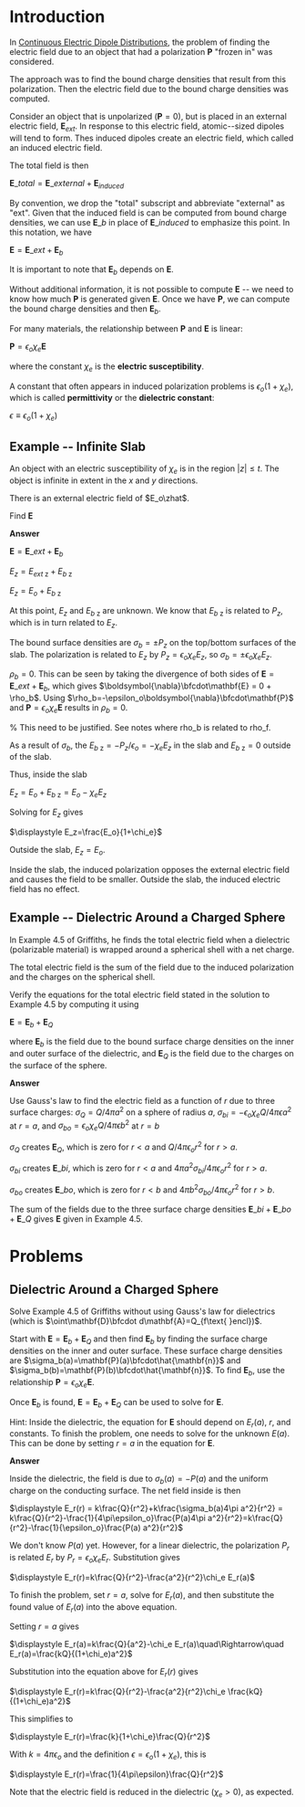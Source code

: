 # Introduction

In [Continuous Electric Dipole Distributions](continuous_electric_dipole_distributions.html), the problem of finding the electric field due to an object that had a polarization $\mathbf{P}$ "frozen in" was considered.

The approach was to find the bound charge densities that result from this polarization. Then the electric field due to the bound charge densities was computed.

Consider an object that is unpolarized ($\mathbf{P}=0$), but is placed in an external electric field, $\mathbf{E}_{ext}$. In response to this electric field, atomic--sized dipoles will tend to form. Thes induced dipoles create an electric field, which called an induced electric field.

The total field is then

$\mathbf{E}\_{total}=\mathbf{E}\_{external} + \mathbf{E}_{induced}$

By convention, we drop the "total" subscript and abbreviate "external" as "ext". Given that the induced field is can be computed from bound charge densities, we can use $\mathbf{E}\_b$ in place of $\mathbf{E}\_{induced}$ to emphasize this point. In this notation, we have

$\mathbf{E}=\mathbf{E}\_{ext} + \mathbf{E}_{b}$

It is important to note that $\mathbf{E}_b$ depends on $\mathbf{E}$.

Without additional information, it is not possible to compute $\mathbf{E}$ -- we need to know how much $\mathbf{P}$ is generated given $\mathbf{E}$. Once we have $\mathbf{P}$, we can compute the bound charge densities and then $\mathbf{E}_b$.

For many materials, the relationship between $\mathbf{P}$ and $\mathbf{E}$ is linear:

$\mathbf{P}=\epsilon_o\chi_e\mathbf{E}$

where the constant $\chi_e$ is the **electric susceptibility**.

A constant that often appears in induced polarization problems is $\epsilon_o(1+\chi_e)$, which is called **permittivity** or the **dielectric constant**:

$\epsilon\equiv \epsilon_o(1+\chi_e)$

## Example -- Infinite Slab

An object with an electric susceptibility of $\chi_e$ is in the region $|z| \le t$. The object is infinite in extent in the $x$ and $y$ directions.

There is an external electric field of $E_o\zhat$.

Find $\mathbf{E}$

**Answer**

$\mathbf{E}=\mathbf{E}\_{ext} + \mathbf{E}_{b}$

$E_z = E_{ext\text{ z}} + E_{b\text{ z}}$

$E_z = E_o + E_{b\text{ z}}$

At this point, $E_z$ and $E_{b\text{ z}}$ are unknown. We know that $E_{b\text{ z}}$ is related to $P_z$, which is in turn related to $E_z$.

The bound surface densities are $\sigma_b=\pm P_z$ on the top/bottom surfaces of the slab. The polarization is related to $E_z$ by $P_z = \epsilon_o\chi_e E_z$, so $\sigma_b=\pm \epsilon_o\chi_e E_z$.

$\rho_b=0$. This can be seen by taking the divergence of both sides of $\mathbf{E} = \mathbf{E}\_{ext} + \mathbf{E}_{b}$, which gives $\boldsymbol{\nabla}\bfcdot\mathbf{E} = 0 + \rho_b$. Using $\rho_b=-\epsilon_o\boldsymbol{\nabla}\bfcdot\mathbf{P}$ and $\mathbf{P}=\epsilon_o\chi_e\mathbf{E}$ results in $\rho_b=0$.

% This need to be justified. See notes where rho_b is related to rho_f.

As a result of $\sigma_b$, the $E_{b\text{ z}}=-P_z/\epsilon_o=-\chi_e E_z$ in the slab and $E_{b\text{ z}}=0$ outside of the slab.

Thus, inside the slab

$E_z = E_o + E_{b\text{ z}}=E_o-\chi_e E_z$

Solving for $E_z$ gives

$\displaystyle E_z=\frac{E_o}{1+\chi_e}$

Outside the slab, $E_z=E_o$.

Inside the slab, the induced polarization opposes the external electric field and causes the field to be smaller. Outside the slab, the induced electric field has no effect.

## Example -- Dielectric Around a Charged Sphere

In Example 4.5 of Griffiths, he finds the total electric field when a dielectric (polarizable material) is wrapped around a spherical shell with a net charge. 

The total electric field is the sum of the field due to the induced polarization and the charges on the spherical shell.

Verify the equations for the total electric field stated in the solution to Example 4.5 by computing it using

$\mathbf{E}=\mathbf{E}_b + \mathbf{E}_Q$

where $\mathbf{E}_b$ is the field due to the bound surface charge densities on the inner and outer surface of the dielectric, and $\mathbf{E}_Q$ is the field due to the charges on the surface of the sphere.

**Answer**

Use Gauss's law to find the electric field as a function of $r$ due to three surface charges: $\sigma_Q = Q/4\pi a^2$ on a sphere of radius $a$, $\sigma_{bi}=-\epsilon_o\chi_eQ/4\pi\epsilon a^2$ at $r=a$, and $\sigma_{bo}=\epsilon_o\chi_eQ/4\pi\epsilon b^2$ at $r=b$

$\sigma_Q$ creates $\mathbf{E}_Q$, which is zero for $r\lt a$ and $Q/4\pi\epsilon_o r^2$ for $r\gt a$.

$\sigma_{bi}$ creates $\mathbf{E}\_{bi}$, which is zero for $r\lt a$ and $4\pi a^2\sigma_{bi}/4\pi\epsilon_o r^2$ for $r\gt a$.

$\sigma_{bo}$ creates $\mathbf{E}\_{bo}$, which is zero for $r\lt b$ and $4\pi b^2\sigma_{bo}/4\pi\epsilon_o r^2$ for $r\gt b$.

The sum of the fields due to the three surface charge densities $\mathbf{E}\_{bi} + \mathbf{E}\_{bo} + \mathbf{E}\_Q$ gives $\mathbf{E}$ given in Example 4.5.

# Problems

## Dielectric Around a Charged Sphere

Solve Example 4.5 of Griffiths without using Gauss's law for dielectrics (which is $\oint\mathbf{D}\bfcdot d\mathbf{A}=Q_{f\text{ }encl})$.

Start with $\mathbf{E}=\mathbf{E}_b + \mathbf{E}_Q$ and then find $\mathbf{E}_b$ by finding the surface charge densities on the inner and outer surface. These surface charge densities are $\sigma_b(a)=\mathbf{P}(a)\bfcdot\hat{\mathbf{n}}$ and $\sigma_b(b)=\mathbf{P}(b)\bfcdot\hat{\mathbf{n}}$. To find $\mathbf{E}_b$, use the relationship $\mathbf{P}=\epsilon_o\chi_e\mathbf{E}$.

Once $\mathbf{E}_b$ is found, $\mathbf{E}=\mathbf{E}_b + \mathbf{E}_Q$ can be used to solve for $\mathbf{E}$.

Hint: Inside the dielectric, the equation for $\mathbf{E}$ should depend on $E_r(a)$, $r$, and constants. To finish the problem, one needs to solve for the unknown $E(a)$. This can be done by setting $r=a$ in the equation for $\mathbf{E}$.

**Answer**

Inside the dielectric, the field is due to $\sigma_b(a)=-P(a)$ and the uniform charge on the conducting surface. The net field inside is then

$\displaystyle E_r(r) = k\frac{Q}{r^2}+k\frac{\sigma_b(a)4\pi a^2}{r^2} = k\frac{Q}{r^2}-\frac{1}{4\pi\epsilon_o}\frac{P(a)4\pi a^2}{r^2}=k\frac{Q}{r^2}-\frac{1}{\epsilon_o}\frac{P(a) a^2}{r^2}$

We don't know $P(a)$ yet. However, for a linear dielectric, the polarization $P_r$ is related $E_r$ by $P_r=\epsilon_o\chi_eE_r$. Substitution gives

$\displaystyle E_r(r)=k\frac{Q}{r^2}-\frac{a^2}{r^2}\chi_e E_r(a)$

To finish the problem, set $r=a$, solve for $E_r(a)$, and then substitute the found value of $E_r(a)$ into the above equation.

Setting $r=a$ gives

$\displaystyle E_r(a)=k\frac{Q}{a^2}-\chi_e E_r(a)\quad\Rightarrow\quad E_r(a)=\frac{kQ}{(1+\chi_e)a^2}$

Substitution into the equation above for $E_r(r)$ gives

$\displaystyle E_r(r)=k\frac{Q}{r^2}-\frac{a^2}{r^2}\chi_e \frac{kQ}{(1+\chi_e)a^2}$

This simplifies to

$\displaystyle E_r(r)=\frac{k}{1+\chi_e}\frac{Q}{r^2}$

With $k=4\pi\epsilon_o$ and the definition $\epsilon=\epsilon_o(1+\chi_e)$, this is

$\displaystyle E_r(r)=\frac{1}{4\pi\epsilon}\frac{Q}{r^2}$

Note that the electric field is reduced in the dielectric ($\chi_e\gt 0$), as expected.
